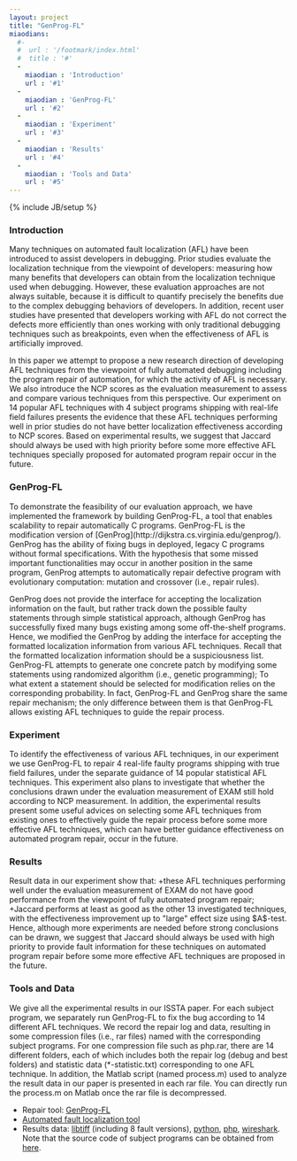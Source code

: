 ```yaml
---
layout: project
title: "GenProg-FL"
miaodians:
  #- 
  #  url : '/footmark/index.html'
  #  title : '#'
  - 
    miaodian : 'Introduction'
    url : '#1'
  -
    miaodian : 'GenProg-FL'
    url : '#2'
  -
    miaodian : 'Experiment'
    url : '#3'
  -
    miaodian : 'Results'
    url : '#4'
  -
    miaodian : 'Tools and Data'
    url : '#5'
---
```

{% include JB/setup %}

<h3><a  name="1"> Introduction </a></h3>
   Many techniques on automated fault localization (AFL) have been introduced to assist developers in debugging. Prior studies evaluate the localization technique from the viewpoint of developers: measuring how many benefits that developers can obtain from the localization technique used when debugging. However, these evaluation approaches are not always suitable, because it is difficult to quantify precisely the benefits due to the complex debugging behaviors of developers. In addition, recent user studies have presented that developers working with AFL do not correct the defects more efficiently than ones working with only traditional debugging techniques such as breakpoints, even when the effectiveness of AFL is artificially improved.

   In this paper we attempt to propose a new research direction of developing AFL techniques from the viewpoint of fully automated debugging including the program repair of automation, for which the activity of AFL is necessary.  We also introduce the NCP scores as the evaluation measurement to assess and compare various techniques from this perspective. Our experiment on 14 popular AFL techniques with 4 subject programs shipping with real-life field failures presents the evidence that these AFL techniques performing well in prior studies do not have better localization effectiveness according to NCP scores. Based on experimental results, we suggest that Jaccard should always be used with high priority before some more effective AFL techniques specially proposed for automated program repair occur in the future.

<h3><a  name="2">  GenProg-FL </a></h3>
   To demonstrate the feasibility of our evaluation approach, we have implemented the framework by building GenProg-FL, a tool that enables scalability to repair automatically C programs. GenProg-FL is the modification version of [GenProg](http://dijkstra.cs.virginia.edu/genprog/). GenProg has the ability of fixing bugs in deployed, legacy C programs without formal specifications. With the hypothesis that some missed important functionalities may occur in another position in the same program, GenProg attempts to automatically repair defective program with evolutionary computation: mutation and crossover (i.e., repair rules).

   GenProg does not provide the interface for accepting the localization information on the fault, but rather track down the possible faulty statements through simple statistical approach, although GenProg has successfully fixed many bugs existing among some off-the-shelf programs. Hence, we modified the GenProg by adding the interface for accepting the formatted localization information from various AFL techniques. Recall that the formatted localization information should be a suspiciousness list. GenProg-FL attempts to generate one concrete patch by modifying some statements using randomized algorithm (i.e., genetic programming); To what extent a statement should be selected for modification relies on the corresponding probability. In fact, GenProg-FL and GenProg share the same repair mechanism; the only difference between them is that GenProg-FL allows existing AFL techniques to guide the repair process.

<h3><a name="3">Experiment</a></h3>
   To  identify the effectiveness of various AFL techniques, in our experiment we use GenProg-FL to repair 4 real-life faulty programs shipping with true field failures, under the separate guidance of 14 popular statistical AFL techniques. This experiment also plans to investigate that whether the conclusions drawn under the evaluation measurement of EXAM still hold according to NCP measurement. In addition, the experimental results present some useful advices on selecting some AFL techniques from existing ones to effectively guide the repair process before some more effective AFL techniques, which can have better guidance effectiveness on automated program repair, occur in the future.

<h3><a name="4">Results</a></h3>
   Result data in our experiment show that:
   +these AFL techniques performing well under the evaluation measurement of EXAM do not have good performance from the viewpoint of fully automated program repair;
   +Jaccard performs at least as good as the other 13 investigated techniques, with the effectiveness improvement up to "large" effect size using $A$-test. Hence, although more experiments are needed before strong conclusions can be drawn, we suggest that Jaccard should always be used with high priority to provide fault information for these techniques on automated program repair before some more effective AFL techniques are proposed in the future.

<h3><a name="5">Tools and Data</a></h3>
   We give all the experimental results in our ISSTA paper. For each subject program, we separately run GenProg-FL to fix the bug according to 14 different AFL techniques. We record the repair log and data, resulting in some compression files (i.e., rar files) named with the corresponding subject programs. For one compression file such as php.rar, there are 14 different folders, each of which includes both the repair log (debug and best folders) and statistic data (*-statistic.txt) corresponding to one AFL technique. In addition, the Matlab script (named process.m) used to analyze the result data in our paper is presented in each rar file. You can directly run the process.m on Matlab once the rar file is decompressed. 

  + Repair tool: [GenProg-FL](http://dijkstra.cs.virginia.edu/genprog/)
  + [Automated fault localization tool](http://dijkstra.cs.virginia.edu/genprog/)
  + Results data: [libtiff](http://sourceforge.net/projects/afl/files/libtiff.rar) (including 8 fault versions), [python](http://sourceforge.net/projects/afl/files/python.rar), [php](http://sourceforge.net/projects/afl/files/php.rar), [wireshark](http://sourceforge.net/projects/afl/files/wireshark.rar). Note that the source code of subject programs can be obtained from [here](https://church.cs.virginia.edu/genprog/archive/genprog-105-bugs-tarballs/).
